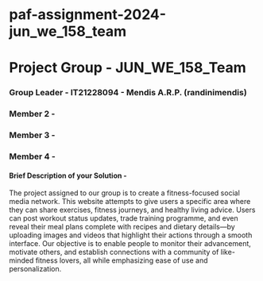# paf-assignment-2024-jun_we_158_team
# Project Group - JUN_WE_158_Team
### Group Leader - IT21228094 - Mendis A.R.P. (randinimendis)
### Member 2 -
### Member 3 - 
### Member 4 - 

#### Brief Description of your Solution - 
The project assigned to our group is to create a fitness-focused social media network. This website 
attempts to give users a specific area where they can share exercises, fitness journeys, and healthy living 
advice. Users can post workout status updates, trade training programme, and even reveal their meal 
plans complete with recipes and dietary details—by uploading images and videos that highlight their 
actions through a smooth interface. Our objective is to enable people to monitor their advancement, 
motivate others, and establish connections with a community of like-minded fitness lovers, all while 
emphasizing ease of use and personalization.
